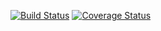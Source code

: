 [![Build Status](https://travis-ci.org/wangj90/WebServiceTest.svg?branch=master)](https://travis-ci.org/wangj90/WebServiceTest?branch=master)
[![Coverage Status](https://coveralls.io/repos/github/wangj90/WebServiceTest/badge.svg?branch=master)](https://coveralls.io/github/wangj90/WebServiceTest?branch=master)